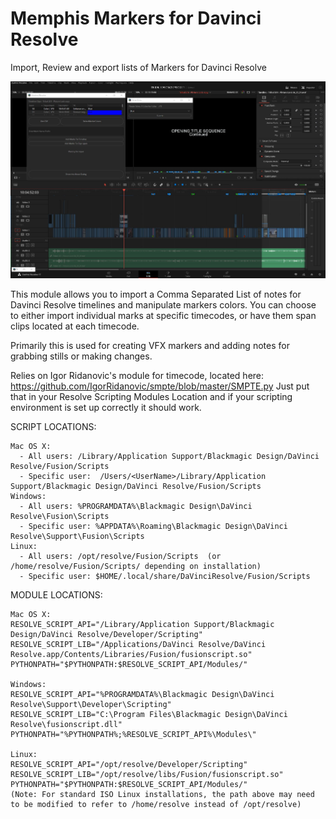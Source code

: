 # Memphis Markers for Davinci Resolve
Import, Review and export lists of Markers for Davinci Resolve

![](/ScreenCapture2.JPG)

This module allows you to import a Comma Separated List of notes for Davinci Resolve timelines and manipulate markers colors. You can choose to either import individual marks at specific timecodes, or have them span clips located at each timecode. 

Primarily this is used for creating VFX markers and adding notes for grabbing stills or making changes. 

Relies on Igor Ridanovic's module for timecode, located here: https://github.com/IgorRidanovic/smpte/blob/master/SMPTE.py
Just put that in your Resolve Scripting Modules Location and if your scripting environment is set up correctly it should work.

SCRIPT LOCATIONS:

    Mac OS X:
      - All users: /Library/Application Support/Blackmagic Design/DaVinci Resolve/Fusion/Scripts
      - Specific user:  /Users/<UserName>/Library/Application Support/Blackmagic Design/DaVinci Resolve/Fusion/Scripts
    Windows:
      - All users: %PROGRAMDATA%\Blackmagic Design\DaVinci Resolve\Fusion\Scripts
      - Specific user: %APPDATA%\Roaming\Blackmagic Design\DaVinci Resolve\Support\Fusion\Scripts
    Linux:
      - All users: /opt/resolve/Fusion/Scripts  (or /home/resolve/Fusion/Scripts/ depending on installation)
      - Specific user: $HOME/.local/share/DaVinciResolve/Fusion/Scripts

MODULE LOCATIONS:

    Mac OS X:
    RESOLVE_SCRIPT_API="/Library/Application Support/Blackmagic Design/DaVinci Resolve/Developer/Scripting"
    RESOLVE_SCRIPT_LIB="/Applications/DaVinci Resolve/DaVinci Resolve.app/Contents/Libraries/Fusion/fusionscript.so"
    PYTHONPATH="$PYTHONPATH:$RESOLVE_SCRIPT_API/Modules/"

    Windows:
    RESOLVE_SCRIPT_API="%PROGRAMDATA%\Blackmagic Design\DaVinci Resolve\Support\Developer\Scripting"
    RESOLVE_SCRIPT_LIB="C:\Program Files\Blackmagic Design\DaVinci Resolve\fusionscript.dll"
    PYTHONPATH="%PYTHONPATH%;%RESOLVE_SCRIPT_API%\Modules\"

    Linux:
    RESOLVE_SCRIPT_API="/opt/resolve/Developer/Scripting"
    RESOLVE_SCRIPT_LIB="/opt/resolve/libs/Fusion/fusionscript.so"
    PYTHONPATH="$PYTHONPATH:$RESOLVE_SCRIPT_API/Modules/"
    (Note: For standard ISO Linux installations, the path above may need to be modified to refer to /home/resolve instead of /opt/resolve)
